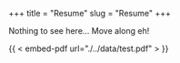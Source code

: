 +++
title = "Resume"
slug = "Resume"
+++

Nothing to see here... Move along eh!

{{ < embed-pdf url="./../data/test.pdf" > }}

